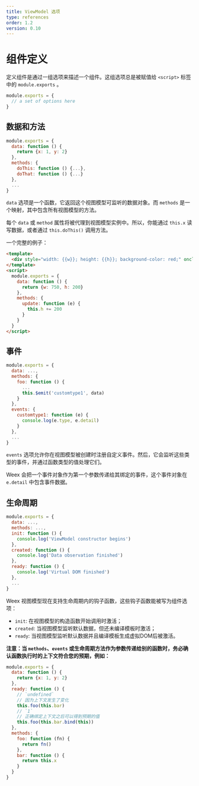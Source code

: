 ```yaml
---
title: ViewModel 选项
type: references
order: 1.2
version: 0.10
---
```


# 组件定义

定义组件是通过一组选项来描述一个组件。这组选项总是被赋值给 `<script>` 标签中的 `module.exports` 。

``` javascript
module.exports = {
  // a set of options here
}
```
## 数据和方法

``` javascript
module.exports = {
  data: function () {
    return {x: 1, y: 2}
  },
  methods: {
    doThis: function () {...},
    doThat: function () {...}
  },
  ...
}
```

`data` 选项是一个函数，它返回这个视图模型可监听的数据对象。而 `methods` 是一个映射，其中包含所有视图模型的方法。

每个 `data` 或 `method` 属性将被代理到视图模型实例中。所以，你能通过 `this.x` 读写数据，或者通过 `this.doThis()` 调用方法。

一个完整的例子：

```html
<template>
  <div style="width: {{w}}; height: {{h}}; background-color: red;" onclick="update"></div>
</template>
<script>
  module.exports = {
    data: function () {
      return {w: 750, h: 200}
    },
    methods: {
      update: function (e) {
        this.h += 200
      }
    }
  }
</script>
```
## 事件

``` javascript
module.exports = {
  data: ...,
  methods: {
    foo: function () {
      ...
      this.$emit('customtype1', data)
    }
  },
  events: {
    customtype1: function (e) {
      console.log(e.type, e.detail)
    }
  },
  ...
}
```

`events` 选项允许你在视图模型被创建时注册自定义事件。然后，它会监听这些类型的事件，并通过函数类型的值处理它们。

Weex 会把一个事件对象作为第一个参数传递给其绑定的事件，这个事件对象在 `e.detail` 中包含事件数据。
## 生命周期

``` javascript
module.exports = {
  data: ...,
  methods: ...,
  init: function () {
    console.log('ViewModel constructor begins')
  },
  created: function () {
    console.log('Data observation finished')
  },
  ready: function () {
    console.log('Virtual DOM finished')
  },
  ...
}
```

Weex 视图模型现在支持生命周期内的钩子函数，这些钩子函数能被写为组件选项：
- `init`: 在视图模型的构造函数开始调用时激活；
- `created`: 当视图模型监听默认数据，但还未编译模板时激活；
- `ready`: 当视图模型监听默认数据并且编译模板生成虚拟DOM后被激活。

**注意：当 `methods`、`events` 或生命周期方法作为参数传递给别的函数时，务必确认函数执行时的上下文符合您的预期，例如：**

``` javascript
module.exports = {
  data: function () {
    return {x: 1, y: 2}
  },
  ready: function () {
    // `undefined`
    // 因为上下文发生了变化
    this.foo(this.bar)
    // `1`
    // 正确绑定上下文之后可以得到预期的值
    this.foo(this.bar.bind(this))
  },
  methods: {
    foo: function (fn) {
      return fn()
    },
    bar: function () {
      return this.x
    }
  }
}
```
